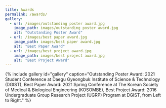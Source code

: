 ```yaml
---
title: Awards
permalink: /awards/
gallery:
  - url: /images/outstanding poster award.jpg
    image_path: images/outstanding poster award.jpg
    alt: "Outstanding Poster Award"
  - url: /images/best paper award.jpg
    image_path: images/best paper award.jpg
    alt: "Best Paper Award"
  - url: /images/best project award.jpg
    image_path: images/best project award.jpg
    alt: "Best Project Award"
---
```


{% include gallery id="gallery" caption="Outstanding Poster Award: 2021 Student Conference at Daegu Gyeongbuk Institute of Science & Technology (DGIST), Best Paper Award: 2021 Spring Conference at The Korean Society of Medical & Biological Engineering (KOSOMBE), Best Project Award: 2016 Undergraduate Group Research Project (UGRP) Program at DGIST, from Left to Right." %}
